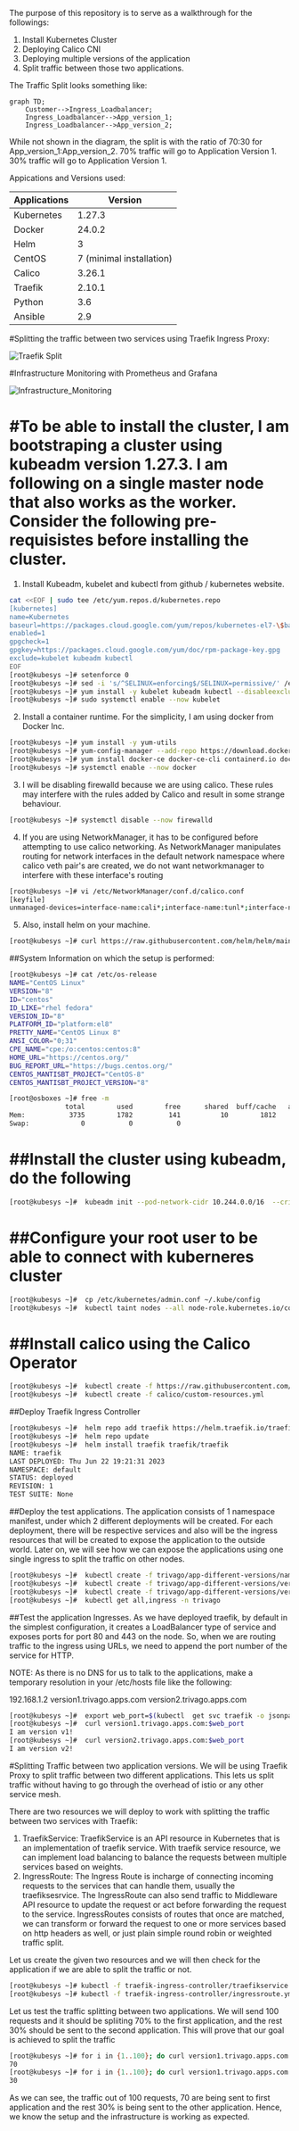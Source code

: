The purpose of this repository is to serve as a walkthrough for the followings:

1. Install Kubernetes Cluster
2. Deploying Calico CNI
3. Deploying multiple versions of the application
4. Split traffic between those two applications.

The Traffic Split looks something like:

```mermaid
graph TD;
    Customer-->Ingress_Loadbalancer;
    Ingress_Loadbalancer-->App_version_1;
    Ingress_Loadbalancer-->App_version_2;
```

While not shown in the diagram, the split is with the ratio of 70:30 for App_version_1:App_version_2. 
70% traffic will go to Application Version 1.
30% traffic will go to Application Version 1.

Appications and Versions used:


| Applications  | Version |
| ------------- | ------------- |
| Kubernetes  | 1.27.3  |
| Docker  | 24.0.2  |
| Helm  | 3 |
| CentOS  | 7 (minimal installation)  |
| Calico  | 3.26.1 |
| Traefik  | 2.10.1 |
| Python  | 3.6 |
| Ansible  | 2.9 |



#Splitting the traffic between two services using Traefik Ingress Proxy:

![Traefik Split](https://raw.githubusercontent.com/shkatara/traefik-split-applications/main/trivago_traefik_split.gif)

#Infrastructure Monitoring with Prometheus and Grafana

![Infrastructure_Monitoring](https://raw.githubusercontent.com/shkatara/traefik-split-applications/main/prometheus-grafana-monitoring.gif)


#To be able to install the cluster, I am bootstraping a cluster using kubeadm version 1.27.3. I am following on a single master node that also works as the worker. Consider the following pre-requisistes before installing the cluster. 
======
1. Install Kubeadm, kubelet and kubectl from github / kubernetes website.
```bash
cat <<EOF | sudo tee /etc/yum.repos.d/kubernetes.repo
[kubernetes]
name=Kubernetes
baseurl=https://packages.cloud.google.com/yum/repos/kubernetes-el7-\$basearch
enabled=1
gpgcheck=1
gpgkey=https://packages.cloud.google.com/yum/doc/rpm-package-key.gpg
exclude=kubelet kubeadm kubectl
EOF
[root@kubesys ~]# setenforce 0
[root@kubesys ~]# sed -i 's/^SELINUX=enforcing$/SELINUX=permissive/' /etc/selinux/config
[root@kubesys ~]# yum install -y kubelet kubeadm kubectl --disableexcludes=kubernetes
[root@kubesys ~]# sudo systemctl enable --now kubelet
```   
2. Install a container runtime. For the simplicity, I am using docker from Docker Inc.
```bash
[root@kubesys ~]# yum install -y yum-utils
[root@kubesys ~]# yum-config-manager --add-repo https://download.docker.com/linux/centos/docker-ce.repo
[root@kubesys ~]# yum install docker-ce docker-ce-cli containerd.io docker-buildx-plugin docker-compose-plugin -y 
[root@kubesys ~]# systemctl enable --now docker
``` 
3. I will be disabling firewalld because we are using calico. These rules may interfere with the rules added by Calico and result in some strange behaviour.
```bash
[root@kubesys ~]# systemctl disable --now firewalld
```
4. If you are using NetworkManager, it has to be configured before attempting to use calico networking. As NetworkManager manipulates routing for network interfaces in the default network namespace where calico veth pair's are created, we do not want networkmanager to interfere with these interface's routing
```bash
[root@kubesys ~]# vi /etc/NetworkManager/conf.d/calico.conf
[keyfile]
unmanaged-devices=interface-name:cali*;interface-name:tunl*;interface-name:vxlan.calico;interface-name:vxlan-v6.calico;interface-name:wireguard.cali;interface-name:wg-v6.cali
```
5. Also, install helm on your machine. 
```bash
[root@kubesys ~]# curl https://raw.githubusercontent.com/helm/helm/main/scripts/get-helm-3 | bash
```

##System Information on which the setup is performed:

```bash
[root@kubesys ~]# cat /etc/os-release
NAME="CentOS Linux"
VERSION="8"
ID="centos"
ID_LIKE="rhel fedora"
VERSION_ID="8"
PLATFORM_ID="platform:el8"
PRETTY_NAME="CentOS Linux 8"
ANSI_COLOR="0;31"
CPE_NAME="cpe:/o:centos:centos:8"
HOME_URL="https://centos.org/"
BUG_REPORT_URL="https://bugs.centos.org/"
CENTOS_MANTISBT_PROJECT="CentOS-8"
CENTOS_MANTISBT_PROJECT_VERSION="8"
```

```bash
[root@osboxes ~]# free -m
              total        used        free      shared  buff/cache   available
Mem:           3735        1782         141          10        1812        1723
Swap:             0           0           0
```

##Install the cluster using kubeadm, do the following
=====

```bash
[root@kubesys ~]#  kubeadm init --pod-network-cidr 10.244.0.0/16  --cri-socket unix:///var/run/containerd/containerd.sock
```
##Configure your root user to be able to connect with kuberneres cluster
=====

```bash
[root@kubesys ~]#  cp /etc/kubernetes/admin.conf ~/.kube/config
[root@kubesys ~]#  kubectl taint nodes --all node-role.kubernetes.io/control-plane-
```
##Install calico using the Calico Operator
=====
```bash
[root@kubesys ~]#  kubectl create -f https://raw.githubusercontent.com/projectcalico/calico/v3.26.1/manifests/tigera-operator.yaml
[root@kubesys ~]#  kubectl create -f calico/custom-resources.yml
```
##Deploy Traefik Ingress Controller

```bash
[root@kubesys ~]#  helm repo add traefik https://helm.traefik.io/traefik
[root@kubesys ~]#  helm repo update
[root@kubesys ~]#  helm install traefik traefik/traefik
NAME: traefik
LAST DEPLOYED: Thu Jun 22 19:21:31 2023
NAMESPACE: default
STATUS: deployed
REVISION: 1
TEST SUITE: None
```

##Deploy the test applications. 
The application consists of 1 namespace manifest, under which 2 different deployments will be created. For each deployment, there will be respective services and also will be the ingress resources that will be created to expose the application to the outside world. Later on, we will see how we can expose the applications using one single ingress to split the traffic on other nodes. 

```bash
[root@kubesys ~]#  kubectl create -f trivago/app-different-versions/namespace.yml create
[root@kubesys ~]#  kubectl create -f trivago/app-different-versions/version1-deploy.yml create
[root@kubesys ~]#  kubectl create -f trivago/app-different-versions/version2-deploy.yml create
[root@kubesys ~]#  kubectl get all,ingress -n trivago
```

##Test the application Ingresses.
As we have deployed traefik, by default in the simplest configuration, it creates a LoadBalancer type of service and exposes ports for port 80 and 443 on the node. So, when we are routing traffic to the ingress using URLs, we need to append the port number of the service for HTTP. 

NOTE: As there is no DNS for us to talk to the applications, make a temporary resolution in your /etc/hosts file like the following:

192.168.1.2 version1.trivago.apps.com version2.trivago.apps.com 

```bash
[root@kubesys ~]#  export web_port=$(kubectl  get svc traefik -o jsonpath='{.spec.ports[0].nodePort}')
[root@kubesys ~]#  curl version1.trivago.apps.com:$web_port
I am version v1!
[root@kubesys ~]#  curl version2.trivago.apps.com:$web_port
I am version v2!
```

#Splitting Traffic between two application versions.
We will be using Traefik Proxy to split traffic between two different applications. This lets us split traffic without having to go through the overhead of istio or any other service mesh. 

There are two resources we will deploy to work with splitting the traffic between two services with Traefik:
1. TraefikService: TraefikService is an API resource in Kubernetes that is an implementation of traefik service. With traefik service resource, we can implement load balancing to balance the requests between multiple services based on weights. 
2. IngressRoute: The Ingress Route is incharge of connecting incoming requests to the services that can handle them, usually the traefiksesrvice. The IngressRoute can also  send traffic to Middleware API resource to update the request or act before forwarding the request to the service. IngressRoutes consists of routes that once are matched, we can transform or forward the request to one or more services based on http headers as well, or just plain simple round robin or weighted traffic split. 


Let us create the given two resources and we will then check for the application if we are able to split the traffic or not. 

```bash
[root@kubesys ~]# kubectl -f traefik-ingress-controller/traefikservice.yml create
[root@kubesys ~]# kubectl -f traefik-ingress-controller/ingressroute.yml create 
```

Let us test the traffic splitting between two applications. We will send 100 requests and it should be spliiting 70% to the first application, and the rest 30% should be sent to the second application. This will prove that our goal is achieved to split the traffic

```bash
[root@kubesys ~]# for i in {1..100}; do curl version1.trivago.apps.com:$web_port 2>/dev/null; done | grep v1 | wc -l
70
[root@kubesys ~]# for i in {1..100}; do curl version1.trivago.apps.com:$web_port 2>/dev/null; done | grep v2 | wc -l
30
```

As we can see, the traffic out of 100 requests, 70 are being sent to first application and the rest 30% is being sent to the other application. Hence, we know the setup and the infrastructure is working as expected.

